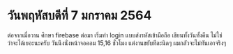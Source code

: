 # วันพฤหัสบดีที่ 7 มกราคม 2564
ต่อจากเมื่อวาน ศึกษา firebase ต่อมา เริ่มทำ login แบบส่งรหัสเข้ามือถือ  เขียนทั้งวันทั้งคืน ไม่ใช่ว่าจะได้เยอะนะครับ  วันนึงนั่งหน้าจอคอม 15,16 ชั่วโมง  แต่งานขยับทีละนิดๆ  ผมกลัวจะไม่ทันเอาจริงๆ